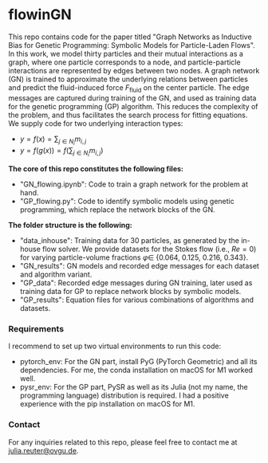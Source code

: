 # flowinGN
This repo contains code for the paper titled "Graph Networks as Inductive Bias for Genetic Programming: Symbolic Models for Particle-Laden Flows".
In this work, we model thirty particles and their mutual interactions as a graph, where one particle corresponds to a node, and particle-particle interactions are represented by edges between two nodes. A graph network (GN) is trained to approximate the underlying relations between particles and predict the fluid-induced force $F_{\textrm{fluid}}$ on the center particle. The edge messages are captured during training of the GN, and used as training data for the genetic programming (GP) algorithm. This reduces the complexity of the problem, and thus facilitates the search process for fitting equations. We supply code for two underlying interaction types: 
* $y = f(x) = \sum_{j \in N_i}{m_{i,j}}$
* $y = f(g(x)) = f(\sum_{j \in N_i}{m_{i,j}})$

**The core of this repo constitutes the following files:** 
* "GN_flowing.ipynb": Code to train a graph network for the problem at hand.
* "GP_flowing.py": Code to identify symbolic models using genetic programming, which replace the network blocks of the GN.

**The folder structure is the following:**
* "data_inhouse": Training data for 30 particles, as generated by the in-house flow solver. We provide datasets for the Stokes flow (i.e., $Re = 0$) for varying particle-volume fractions $\varphi \in$ {0.064, 0.125, 0.216, 0.343}.
* "GN_results": GN models and recorded edge messages for each dataset and algorithm variant.
* "GP_data": Recorded edge messages during GN training, later used as training data for GP to replace network blocks by symbolic models.
* "GP_results": Equation files for various combinations of algorithms and datasets.


### Requirements 
I recommend to set up two virtual environments to run this code:
* pytorch_env: For the GN part, install PyG (PyTorch Geometric) and all its dependencies. For me, the conda installation on macOS for M1 worked well.
* pysr_env: For the GP part, PySR as well as its Julia (not my name, the programming language) distribution is required. I had a positive experience with the pip installation on macOS for M1.


### Contact
For any inquiries related to this repo, please feel free to contact me at [julia.reuter@ovgu.de](https://ci.ovgu.de/Team/Julia+Reuter.html).
